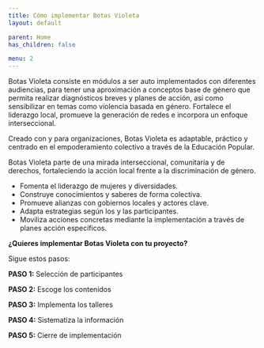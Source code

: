```yaml
---
title: Cómo implementar Botas Violeta
layout: default

parent: Home
has_children: false

menu: 2
---
```

Botas Violeta consiste en módulos a ser auto implementados con diferentes audiencias, para tener una aproximación a conceptos base de género que permita realizar diagnósticos breves y planes de acción, así como sensibilizar en temas como violencia basada en género. Fortalece el liderazgo local, promueve la generación de redes e incorpora un enfoque interseccional.

Creado con y para organizaciones, Botas Violeta es adaptable, práctico y centrado en el empoderamiento colectivo a través de la Educación Popular.

Botas Violeta parte de una mirada interseccional, comunitaria y de derechos, fortaleciendo la acción local frente a la discriminación de género.

- Fomenta el liderazgo de mujeres y diversidades.
- Construye conocimientos y saberes de forma colectiva.
- Promueve alianzas con gobiernos locales y actores clave.
- Adapta estrategias según los y las participantes.
- Moviliza acciones concretas mediante la implementación a través de planes acción específicos.

**¿Quieres implementar Botas Violeta con tu proyecto?**

Sigue estos pasos:

**PASO 1:** Selección de participantes

**PASO 2:** Escoge los contenidos

**PASO 3:** Implementa los talleres

**PASO 4:** Sistematiza la información

**PASO 5:** Cierre de implementación
